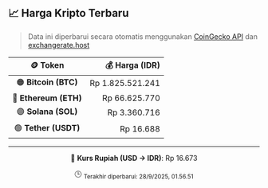 

<!-- HARGA_KRIPTO -->
## 📈 Harga Kripto Terbaru

> Data ini diperbarui secara otomatis menggunakan [CoinGecko API](https://www.coingecko.com/) dan [exchangerate.host](https://exchangerate.host/)

<div align="center">

| 🪙 Token | 💰 Harga (IDR) |
|:------:|---------------:|
| 🟠 **Bitcoin (BTC)**   | Rp 1.825.521.241 |
| 🔵 **Ethereum (ETH)**  | Rp 66.625.770 |
| 🟣 **Solana (SOL)**    | Rp 3.360.716 |
| 🟢 **Tether (USDT)**   | Rp 16.688 |

---

💱 **Kurs Rupiah (USD → IDR)**: Rp 16.673

🕒 <sub>Terakhir diperbarui: 28/9/2025, 01.56.51</sub>

</div>
<!-- /HARGA_KRIPTO -->